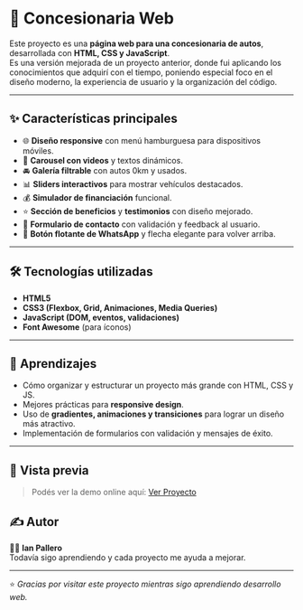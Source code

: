 # 🚗 Concesionaria Web

Este proyecto es una **página web para una concesionaria de autos**, desarrollada con **HTML, CSS y JavaScript**.  
Es una versión mejorada de un proyecto anterior, donde fui aplicando los conocimientos que adquirí con el tiempo, poniendo especial foco en el diseño moderno, la experiencia de usuario y la organización del código.

---

## ✨ Características principales
- 🌐 **Diseño responsive** con menú hamburguesa para dispositivos móviles.  
- 🎥 **Carousel con videos** y textos dinámicos.  
- 🚘 **Galería filtrable** con autos 0km y usados.  
- 📊 **Sliders interactivos** para mostrar vehículos destacados.  
- 💰 **Simulador de financiación** funcional.  
- ⭐ **Sección de beneficios** y **testimonios** con diseño mejorado.  
- 📩 **Formulario de contacto** con validación y feedback al usuario.  
- 📱 **Botón flotante de WhatsApp** y flecha elegante para volver arriba.  

---

## 🛠️ Tecnologías utilizadas
- **HTML5**  
- **CSS3 (Flexbox, Grid, Animaciones, Media Queries)**  
- **JavaScript (DOM, eventos, validaciones)**  
- **Font Awesome** (para íconos)  

---

## 📌 Aprendizajes
- Cómo organizar y estructurar un proyecto más grande con HTML, CSS y JS.  
- Mejores prácticas para **responsive design**.  
- Uso de **gradientes, animaciones y transiciones** para lograr un diseño más atractivo.  
- Implementación de formularios con validación y mensajes de éxito.  

---


## 📸 Vista previa

> Podés ver la demo online aquí: [Ver Proyecto](https://ianpallero03.github.io/Venta_de_autos/) 


## ✍️ Autor

👨‍💻 **Ian Pallero**  
Todavía sigo aprendiendo y cada proyecto me ayuda a mejorar.

---

⭐ *Gracias por visitar este proyecto mientras sigo aprendiendo desarrollo web.*
